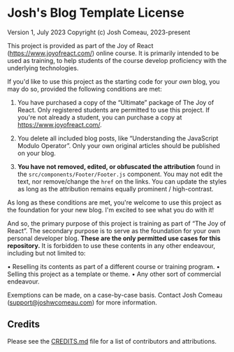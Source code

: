 # Josh's Blog Template License

Version 1, July 2023
Copyright (c) Josh Comeau, 2023-present

This project is provided as part of the Joy of React (https://www.joyofreact.com/) online course. It is primarily intended to be used as training, to help students of the course develop proficiency with the underlying technologies.

If you'd like to use this project as the starting code for your _own_ blog, you may do so, provided the following conditions are met:

1. You have purchased a copy of the “Ultimate” package of The Joy of React. Only registered students are permitted to use this project. If you're not already a student, you can purchase a copy at https://www.joyofreact.com/.

2. You delete all included blog posts, like “Understanding the JavaScript Modulo Operator”. Only your own original articles should be published on your blog.

3. **You have not removed, edited, or obfuscated the attribution** found in the `src/components/Footer/Footer.js` component. You may not edit the text, nor remove/change the `href` on the links. You can update the styles as long as the attribution remains equally prominent / high-contrast.

As long as these conditions are met, you're welcome to use this project as the foundation for your new blog. I'm excited to see what you do with it!

And so, the primary purpose of this project is training as part of “The Joy of React”. The secondary purpose is to serve as the foundation for your own personal developer blog. **These are the only permitted use cases for this repository.** It is forbidden to use these contents in any other endeavour, including but not limited to:

• Reselling its contents as part of a different course or training program.
• Selling this project as a template or theme.
• Any other sort of commercial endeavour.

Exemptions can be made, on a case-by-case basis. Contact Josh Comeau (support@joshwcomeau.com) for more information.

## Credits

Please see the [CREDITS.md](CREDITS.md) file for a list of contributors and attributions.
